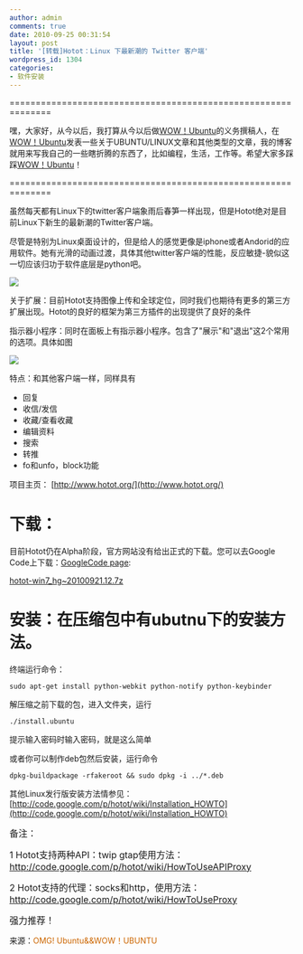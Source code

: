 ```yaml
---
author: admin
comments: true
date: 2010-09-25 00:31:54
layout: post
title: '[转载]Hotot：Linux 下最新潮的 Twitter 客户端'
wordpress_id: 1304
categories:
- 软件安装
---
```


==============================================================

嘿，大家好，从今以后，我打算从今以后做[WOW！Ubuntu](http://wowubuntu.com/)的义务撰稿人，在[WOW！Ubuntu](http://wowubuntu.com/)发表一些关于UBUNTU/LINUX文章和其他类型的文章，我的博客就用来写我自己的一些瞎折腾的东西了，比如编程，生活，工作等。希望大家多踩踩[WOW！Ubuntu](http://wowubuntu.com/)！

==============================================================

虽然每天都有Linux下的twitter客户端象雨后春笋一样出现，但是Hotot绝对是目前Linux下新生的最新潮的Twitter客户端。

尽管是特别为Linux桌面设计的，但是给人的感觉更像是iphone或者Andorid的应用软件。她有光滑的动画过渡，具体其他twitter客户端的性能，反应敏捷-貌似这一切应该归功于软件底层是python吧。

[![](http://wowubuntu.com/wp-content/uploads/2010/09/Hotot_007-500x454.png)](http://wowubuntu.com/wp-content/uploads/2010/09/Hotot_007-500x454.png)

关于扩展：目前Hotot支持图像上传和全球定位，同时我们也期待有更多的第三方扩展出现。Hotot的良好的框架为第三方插件的出现提供了良好的条件

指示器小程序：同时在面板上有指示器小程序。包含了"展示"和"退出"这2个常用的选项。具体如图

[![](http://wowubuntu.com/wp-content/uploads/2010/09/Selection_0081.png)](http://wowubuntu.com/wp-content/uploads/2010/09/Selection_0081.png)

特点：和其他客户端一样，同样具有

* 回复
* 收信/发信
* 收藏/查看收藏
* 编辑资料
* 搜索
* 转推
* fo和unfo，block功能

项目主页： [http://www.hotot.org/](http://www.hotot.org/)

# 下载：

目前Hotot仍在Alpha阶段，官方网站没有给出正式的下载。您可以去Google Code上下载：[GoogleCode page](http://code.google.com/p/hotot/):

[hotot-win7_hg~20100921.12.7z](http://code.google.com/p/hotot/downloads/detail?name=hotot-win7_hg~20100921.12.7z)

# 安装：在压缩包中有ubutnu下的安装方法。

终端运行命令：

    sudo apt-get install python-webkit python-notify python-keybinder

解压缩之前下载的包，进入文件夹，运行

    ./install.ubuntu

提示输入密码时输入密码，就是这么简单

或者你可以制作deb包然后安装，运行命令

    dpkg-buildpackage -rfakeroot && sudo dpkg -i ../*.deb

其他Linux发行版安装方法情参见：[http://code.google.com/p/hotot/wiki/Installation_HOWTO](http://code.google.com/p/hotot/wiki/Installation_HOWTO)

<span style="font-size:16px;">备注：</span>

<span style="font-size:16px;">1 Hotot支持两种API：twip gtap使用方法：<a style="margin-top: 0px; margin-right: 0px; margin-bottom: 0px; margin-left: 0px; padding-top: 0px; padding-right: 0px; padding-bottom: 0px; padding-left: 0px; text-decoration: none; color: rgb(204, 102, 0); border-top-width: 0px; border-right-width: 0px; border-bottom-width: 0px; border-left-width: 0px; border-style: initial; border-color: initial; " href="http://code.google.com/p/hotot/wiki/HowToUseAPIProxy">http://code.google.com/p/hotot/wiki/HowToUseAPIProxy</a></span>

<span style="font-size:16px;">2 Hotot支持的代理：socks和http，使用方法：<a style="margin-top: 0px; margin-right: 0px; margin-bottom: 0px; margin-left: 0px; padding-top: 0px; padding-right: 0px; padding-bottom: 0px; padding-left: 0px; text-decoration: none; color: rgb(204, 102, 0); border-top-width: 0px; border-right-width: 0px; border-bottom-width: 0px; border-left-width: 0px; border-style: initial; border-color: initial; " href="http://code.google.com/p/hotot/wiki/HowToUseProxy">http://code.google.com/p/hotot/wiki/HowToUseProxy</a></span>

<span style="font-size:16px;">
强力推荐！</span>

来源：<a style="margin-top: 0px; margin-right: 0px; margin-bottom: 0px; margin-left: 0px; padding-top: 0px; padding-right: 0px; padding-bottom: 0px; padding-left: 0px; text-decoration: none; color: rgb(204, 102, 0); border-top-width: 0px; border-right-width: 0px; border-bottom-width: 0px; border-left-width: 0px; border-style: initial; border-color: initial; " href="http://wowubuntu.com/hotot.html">OMG! Ubuntu&&WOW！UBUNTU 

</a>

